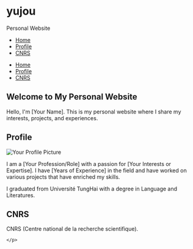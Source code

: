 # yujou
Personal Website

<html>
<head>
  <link rel="stylesheet" href="styles.css"> <!-- Import the CSS stylesheet -->
</head>
<body>
  <nav>
    <ul>
      <li><a href="#home">Home</a></li>
      <li><a href="#profile">Profile</a></li>
      <li><a href="#cnrs">CNRS</a></li>
    </ul>
  </nav>
  <!-- You can add your other content here -->
</body>
</html>
<!DOCTYPE html>
<html>
<head>
  <link rel="stylesheet" href="styles.css"> <!-- Import the CSS stylesheet -->
</head>
<body>
  <nav>
    <ul>
      <li><a href="#home">Home</a></li>
      <li><a href="#profile">Profile</a></li>
      <li><a href="#cnrs">CNRS</a></li>
    </ul>
  </nav>

  <!-- Home Section -->
  <section id="home">
    <h2>Welcome to My Personal Website</h2>
    <p>Hello, I'm [Your Name]. This is my personal website where I share my interests, projects, and experiences.</p>
  </section>

  <!-- Profile Section -->
  <section id="profile">
    <h2>Profile</h2>
    <img src="your-profile-image.jpg" alt="Your Profile Picture">
    <p>
      I am a [Your Profession/Role] with a passion for [Your Interests or Expertise]. I have [Years of Experience] in the field
      and have worked on various projects that have enriched my skills.
    </p>
    <p>
      I graduated from Université TungHai with a degree in Language and Literatures. 
    </p>
  </section>

  <!-- CNRS Section -->
  <section id="cnrs">
    <h2>CNRS</h2>
    <p>
       CNRS (Centre national de la recherche scientifique).
    
    </p>
  </section>

  <!-- Add more sections or content as needed -->

</body>
</html>



